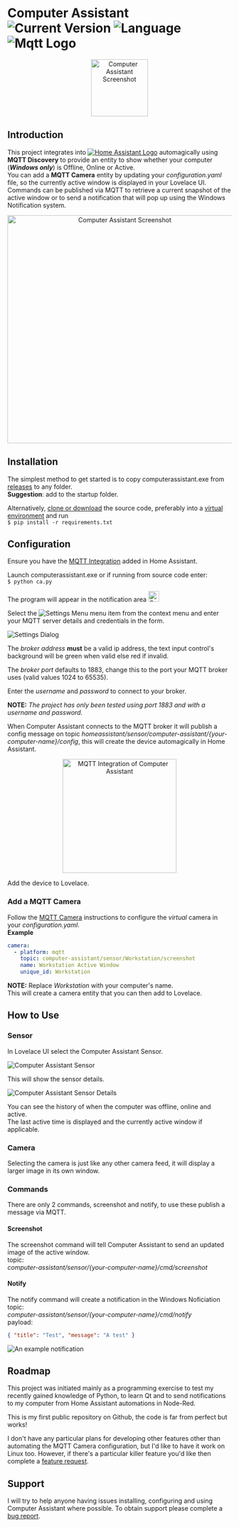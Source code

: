 # Computer Assistant ![Current Version](https://img.shields.io/badge/version-0.1.0-blue.svg) ![Language](https://img.shields.io/badge/Python-3.8.8-blue) ![Mqtt Logo](https://img.shields.io/static/v1?label=&message=MQTT&color=blueviolet&logo=eclipse-mosquitto)

<p align=center>
<img src="./images/computer-assistant-icon.png" alt="Computer Assistant Screenshot" height="128">
<p>

## Introduction

This project integrates into [![Home Assistant Logo](https://img.shields.io/static/v1?label=&message=Home%20Assistant&color=41bdf5&logo=home-assistant&logoColor=white)](https://www.home-assistant.io/) automagically using **MQTT Discovery** to provide an entity to show whether your computer (**_Windows only_**) is Offline, Online or Active.  
You can add a **MQTT Camera** entity by updating your _configuration.yaml_ file, so the currently active window is displayed in your Lovelace UI.  
Commands can be published via MQTT to retrieve a current snapshot of the active window or to send a notification that will pop up using the Windows Notification system.

<p align=center>
<img src="./github_images/computer-assistant-snapshot.png" alt="Computer Assistant Screenshot" height="512">
<p>

## Installation

The simplest method to get started is to copy computerassistant.exe from [releases](https://github.com/malcolmcdixon/computerassistant/releases) to any folder.  
**Suggestion**: add to the startup folder.

Alternatively, [clone or download](https://docs.github.com/en/github/getting-started-with-github/getting-changes-from-a-remote-repository#cloning-a-repository) the source code, preferably into a [virtual environment](https://docs.python.org/3/library/venv.html) and run  
`$ pip install -r requirements.txt`

## Configuration

Ensure you have the [MQTT Integration](https://www.home-assistant.io/integrations/mqtt) added in Home Assistant.

Launch computerassistant.exe or if running from source code enter:  
`$ python ca.py`

The program will appear in the notification area <img src="./images/computer-assistant-icon.png" alt="Computer Assistant Logo" height="24">

Select the <img src="./github_images/settings_menu.png" alt="Settings Menu"> menu item from the context menu and enter your MQTT server details and credentials in the form.

<img src="./github_images/settings.png" alt="Settings Dialog">

The _broker address_ **must** be a valid ip address, the text input control's background will be green when valid else red if invalid.

The _broker port_ defaults to 1883, change this to the port your MQTT broker uses (valid values 1024 to 65535).

Enter the _username_ and _password_ to connect to your broker.

**NOTE:** _The project has only been tested using port 1883 and with a username and password._

When Computer Assistant connects to the MQTT broker it will publish a config message on topic _homeassistant/sensor/computer-assistant/{your-computer-name}/config_, this will create the device automagically in Home Assistant.

<p align=center>
<img src="./github_images/mqtt-integration.png" alt="MQTT Integration of Computer Assistant" height="256">
<p>

Add the device to Lovelace.

### Add a MQTT Camera

Follow the [MQTT Camera](https://www.home-assistant.io/integrations/camera.mqtt/) instructions to configure the _virtual_ camera in your _configuration.yaml_.  
**Example**

```yaml
camera:
  - platform: mqtt
    topic: computer-assistant/sensor/Workstation/screenshot
    name: Workstation Active Window
    unique_id: Workstation
```

**NOTE:** Replace _Workstation_ with your computer's name.  
This will create a camera entity that you can then add to Lovelace.

## How to Use

### Sensor

In Lovelace UI select the Computer Assistant Sensor.

<img src="./github_images/computer-assistant-sensor.png" alt="Computer Assistant Sensor">

This will show the sensor details.

<img src="./github_images/computer-assistant-sensor-detail.png" alt="Computer Assistant Sensor Details">

You can see the history of when the computer was offline, online and active.  
The last active time is displayed and the currently active window if applicable.

### Camera

Selecting the camera is just like any other camera feed, it will display a larger image in its own window.

### Commands

There are only 2 commands, screenshot and notify, to use these publish a message via MQTT.

#### Screenshot

The screenshot command will tell Computer Assistant to send an updated image of the active window.  
topic:  
_computer-assistant/sensor/{your-computer-name}/cmd/screenshot_

#### Notify

The notify command will create a notification in the Windows Noficiation
topic:  
_computer-assistant/sensor/{your-computer-name}/cmd/notify_  
payload:

```json
{ "title": "Test", "message": "A test" }
```

<img src="./github_images/notification.png" alt="An example notification">

## Roadmap

This project was initiated mainly as a programming exercise to test my recently gained knowledge of Python, to learn Qt and to send notifications to my computer from Home Assistant automations in Node-Red.

This is my first public repository on Github, the code is far from perfect but works!

I don't have any particular plans for developing other features other than automating the MQTT Camera configuration, but I'd like to have it work on Linux too. However, if there's a particular killer feature you'd like then complete a [feature request](https://github.com/malcolmcdixon/computerassistant/issues/new?template=feature_request.md).

## Support

I will try to help anyone having issues installing, configuring and using Computer Assistant where possible.
To obtain support please complete a [bug report](https://github.com/malcolmcdixon/computerassistant/issues/new?template=bug_report.md).
